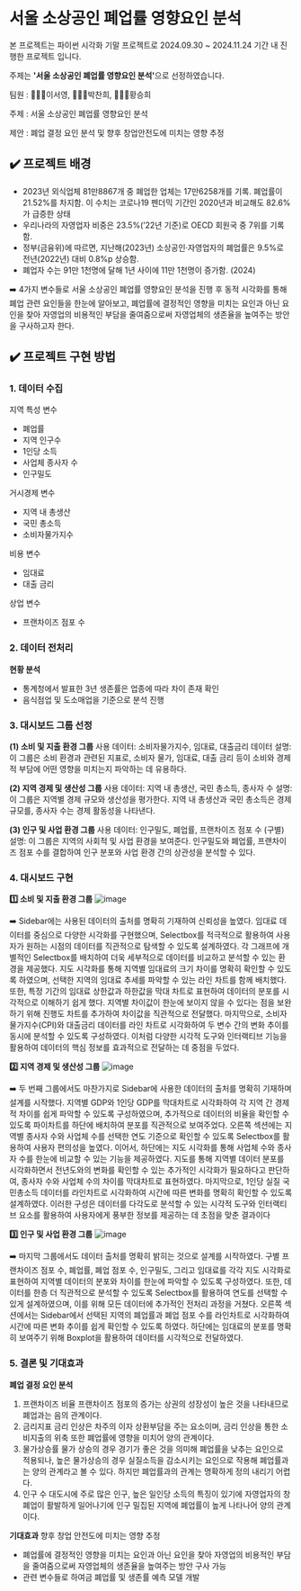 # 서울 소상공인 폐업률 영향요인 분석

본 프로젝트는 파이썬 시각화 기말 프로젝트로 2024.09.30 ~ 2024.11.24 기간 내 진행한 프로젝트 입니다.

주제는 <b>'서울 소상공인 폐업률 영향요인 분석'</b>으로 선정하였습니다.



팀원 : 👨🏻‍💻이서영, 👩🏻‍💻박찬희, 👩🏻‍🔬황승희

주제 : 서울 소상공인 폐업률 영향요인 분석

제안 : 폐업 결정 요인 분석 및 향후 창업안전도에 미치는 영향 추정



## ✔️ 프로젝트 배경
- 2023년 외식업체 81만8867개 중 폐업한 업체는 17만6258개를 기록. 폐업률이 21.52%를 차지함. 이 수치는 코로나19 펜더믹 기간인 2020년과 비교해도 82.6%가 급증한 상태
- 우리나라의 자영업자 비중은 23.5%(’22년 기준)로 OECD 회원국 중 7위를 기록함.
- 정부(금융위)에 따르면, 지난해(2023년) 소상공인·자영업자의 폐업률은 9.5%로 전년(2022년) 대비 0.8%p 상승함.
- 폐업자 수는 91만 1천명에 달해 1년 사이에 11만 1천명이 증가함. (2024)

➡️ 4가지 변수들로 서울 소상공인 폐업률 영향요인 분석을 진행 후 동적 시각화를 통해 폐업 관련 요인들을 한눈에 알아보고, 폐업률에 결정적인 영향을 미치는 요인과 아닌 요인을 찾아 자영업의 비용적인 부담을 줄여줌으로써 자영업체의 생존율을 높여주는 방안을 구사하고자 한다.



## ✔️ 프로젝트 구현 방법
### 1. 데이터 수집
지역 특성 변수
- 폐업률
- 지역 인구수
- 1인당 소득
- 사업체 종사자 수
- 인구밀도

거시경제 변수
- 지역 내 총생산
- 국민 총소득
- 소비자물가지수

비용 변수
- 임대료
- 대출 금리

상업 변수
- 프랜차이즈 점포 수 



### 2. 데이터 전처리
**현황 분석**
- 통계청에서 발표한 3년 생존률은 업종에 따라 차이 존재 확인
- 음식점업 및 도소매업을 기준으로 분석 진행


### 3. 대시보드 그룹 선정
**(1) 소비 및 지출 환경 그룹**
사용 데이터: 소비자물가지수, 임대료, 대출금리 데이터
설명: 이 그룹은 소비 환경과 관련된 지표로, 소비자 물가, 임대료, 대출 금리 등이 소비와 경제적 부담에 어떤 영향을 미치는지 파악하는 데 유용하다.

**(2) 지역 경제 및 생산성 그룹**
사용 데이터: 지역 내 총생산, 국민 총소득, 종사자 수
설명: 이 그룹은 지역별 경제 규모와 생산성을 평가한다. 지역 내 총생산과 국민 총소득은 경제 규모를, 종사자 수는 경제 활동성을 나타낸다.

**(3) 인구 및 사업 환경 그룹**
사용 데이터: 인구밀도, 폐업률, 프랜차이즈 점포 수 (구별)
설명: 이 그룹은 지역의 사회적 및 사업 환경을 보여준다. 인구밀도와 폐업률, 프랜차이즈 점포 수를 결합하여 인구 분포와 사업 환경 간의 상관성을 분석할 수 있다.


### 4. 대시보드 구현

**1️⃣ 소비 및 지출 환경 그룹**
![image](https://github.com/user-attachments/assets/130c7c71-e085-4004-a343-b7b7f59d2dd5)

➡️ Sidebar에는 사용된 데이터의 출처를 명확히 기재하여 신뢰성을 높였다. 임대료 데이터를 중심으로 다양한 시각화를 구현했으며, Selectbox를 적극적으로 활용하여 사용자가 원하는 시점의 데이터를 직관적으로 탐색할 수 있도록 설계하였다. 각 그래프에 개별적인 Selectbox를 배치하여 더욱 세부적으로 데이터를 비교하고 분석할 수 있는 환경을 제공했다.
지도 시각화를 통해 지역별 임대료의 크기 차이를 명확히 확인할 수 있도록 하였으며, 선택한 지역의 임대료 추세를 파악할 수 있는 라인 차트를 함께 배치했다. 또한, 특정 기간의 임대료 상한값과 하한값을 막대 차트로 표현하여 데이터의 분포를 시각적으로 이해하기 쉽게 했다. 지역별 차이값이 한눈에 보이지 않을 수 있다는 점을 보완하기 위해 진행도 차트를 추가하여 차이값을 직관적으로 전달했다.
마지막으로, 소비자물가지수(CPI)와 대출금리 데이터를 라인 차트로 시각화하여 두 변수 간의 변화 추이를 동시에 분석할 수 있도록 구성하였다. 이처럼 다양한 시각적 도구와 인터랙티브 기능을 활용하여 데이터의 핵심 정보를 효과적으로 전달하는 데 중점을 두었다.


**2️⃣ 지역 경제 및 생산성 그룹**
![image](https://github.com/user-attachments/assets/b71df0b2-10bb-467f-a33f-8c59823dfa25)

➡️ 두 번째 그룹에서도 마찬가지로 Sidebar에 사용한 데이터의 출처를 명확히 기재하며 설계를 시작했다. 지역별 GDP와 1인당 GDP를 막대차트로 시각화하여 각 지역 간 경제적 차이를 쉽게 파악할 수 있도록 구성하였으며, 추가적으로 데이터의 비율을 확인할 수 있도록 파이차트를 하단에 배치하여 분포를 직관적으로 보여주었다.
오른쪽 섹션에는 지역별 종사자 수와 사업체 수를 선택한 연도 기준으로 확인할 수 있도록 Selectbox를 활용하여 사용자 편의성을 높였다. 이어서, 하단에는 지도 시각화를 통해 사업체 수와 종사자 수를 한눈에 비교할 수 있는 기능을 제공하였다. 지도를 통해 지역별 데이터 분포를 시각화하면서 전년도와의 변화를 확인할 수 있는 추가적인 시각화가 필요하다고 판단하여, 종사자 수와 사업체 수의 차이를 막대차트로 표현하였다.
마지막으로, 1인당 실질 국민총소득 데이터를 라인차트로 시각화하여 시간에 따른 변화를 명확히 확인할 수 있도록 설계하였다. 이러한 구성은 데이터를 다각도로 분석할 수 있는 시각적 도구와 인터랙티브 요소를 활용하여 사용자에게 풍부한 정보를 제공하는 데 초점을 맞춘 결과이다

**3️⃣ 인구 및 사업 환경 그룹**
![image](https://github.com/user-attachments/assets/4b16fe9a-0390-40a0-8c14-38b5060007b4)

➡️ 마지막 그룹에서도 데이터 출처를 명확히 밝히는 것으로 설계를 시작하였다. 구별 프랜차이즈 점포 수, 폐업률, 폐업 점포 수, 인구밀도, 그리고 임대료를 각각 지도 시각화로 표현하여 지역별 데이터의 분포와 차이를 한눈에 파악할 수 있도록 구성하였다. 또한, 데이터를 한층 더 직관적으로 분석할 수 있도록 Selectbox를 활용하여 연도를 선택할 수 있게 설계하였으며, 이를 위해 모든 데이터에 추가적인 전처리 과정을 거쳤다.
오른쪽 섹션에서는 Sidebar에서 선택된 지역의 폐업률과 폐업 점포 수를 라인차트로 시각화하여 시간에 따른 변화 추이를 쉽게 확인할 수 있도록 하였다. 하단에는 임대료의 분포를 명확히 보여주기 위해 Boxplot을 활용하여 데이터를 시각적으로 전달하였다.







### 5. 결론 및 기대효과

**폐업 결정 요인 분석**
1. 프랜차이즈 비율
프랜차이즈 점포의 증가는 상권의 성장성이 높은 것을 나타내므로 폐업과는 음의 관계이다. 
2. 금리지표
금리 인상은 차주의 이자 상환부담을 주는 요소이며, 금리 인상을 통한 소비지출의 위축 또한 폐업률에 영향을 미치어 양의 관계이다.
3. 물가상승률
물가 상승의 경우 경기가 좋은 것을 의미해 폐업률을 낮추는 요인으로 적용되나, 높은 물가상승의 경우 실질소득을 감소시키는 요인으로 작용해 폐업률과는 양의 관계라고 볼 수 있다. 하지만 폐업률과의 관계는 명확하게 정의 내리기 어렵다.
4. 인구 수 
대도시에 주로 많은 인구, 높은 일인당 소득의 특징이 있기에 자영업자의 창폐업이 활발하게 일어나기에 인구 밀집된 지역에 폐업률이 높게 나타나어 양의 관계이다.

**기대효과**
향후 창업 안전도에 미치는 영향 추정
- 폐업률에 결정적인 영향을 미치는 요인과 아닌 요인을 찾아 자영업의 비용적인 부담을 줄여줌으로써 자영업체의 생존율을 높여주는 방안 구사 가능
- 관련 변수들로 하여금 폐업률 및 생존률 예측 모델 개발

